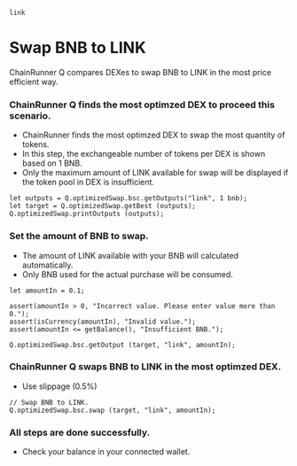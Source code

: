 ```meta-Currency
link
```

# Swap BNB to LINK

ChainRunner Q compares DEXes to swap BNB to LINK in the most price efficient way.

### ChainRunner Q finds the most optimzed DEX to proceed this scenario.

- ChainRunner finds the most optimzed DEX to swap the most quantity of tokens.
- In this step, the exchangeable number of tokens per DEX is shown based on 1 BNB.
- Only the maximum amount of LINK available for swap will be displayed if the token pool in DEX is insufficient.

```output-Dynamic
let outputs = Q.optimizedSwap.bsc.getOutputs("link", 1 bnb);
let target = Q.optimizedSwap.getBest (outputs);
Q.optimizedSwap.printOutputs (outputs);
```

### Set the amount of BNB to swap.

- The amount of LINK available with your BNB will calculated automatically.
- Only BNB used for the actual purchase will be consumed.

```input-Dynamic BNB
let amountIn = 0.1;
```

```input-Verify
assert(amountIn > 0, "Incorrect value. Please enter value more than 0.");
assert(isCurrency(amountIn), "Invalid value.");
assert(amountIn <= getBalance(), "Insufficient BNB.");
```

```output-Dynamic LINK
Q.optimizedSwap.bsc.getOutput (target, "link", amountIn);
```

### ChainRunner Q swaps BNB to LINK in the most optimzed DEX.

- Use slippage (0.5%)

```taster
// Swap BNB to LINK.
Q.optimizedSwap.bsc.swap (target, "link", amountIn);
```

### All steps are done successfully.

- Check your balance in your connected wallet.
